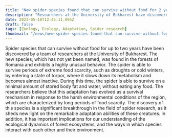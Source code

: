 ```yaml
---
title: "New spider species found that can survive without food for 2 years"
description: "Researchers at the University of Bukharest have discovered a previously unknown spider species that can survive without food for up to two years, thanks to its ability to enter a state of torpor. This discovery sheds new light on the remarkable adaptation abilities of these creatures and has important implications for our understanding of the ecological dynamics of forest ecosystems."
date: 2023-05-18T12:45:11.095Z
draft: false
tags: [Zoology, Ecology, Adaptation, Spider research]
thumbnail: "/news/new-spider-species-found-that-can-survive-without-food-for-2-years/thumb.png"
---
```


Spider species that can survive without food for up to two years have been discovered by a team of researchers at the University of Bukharest. The new species, which has not yet been named, was found in the forests of Romania and exhibits a highly unusual behavior. The spider is able to survive periods of extreme food scarcity, such as droughts or cold winters, by entering a state of torpor, where it slows down its metabolism and becomes almost inactive. During this time, the spider is able to survive on a minimal amount of stored body fat and water, without eating any food. The researchers believe that this adaptation has evolved as a survival mechanism in response to the harsh environmental conditions of the region, which are characterized by long periods of food scarcity. The discovery of this species is a significant breakthrough in the field of spider research, as it sheds new light on the remarkable adaptation abilities of these creatures. In addition, it has important implications for our understanding of the ecological dynamics of forest ecosystems, and the ways in which species interact with each other and their environment.